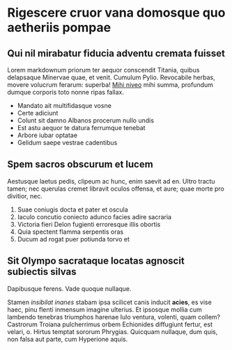 # Rigescere cruor vana domosque quo aetheriis pompae

## Qui nil mirabatur fiducia adventu cremata fuisset

Lorem markdownum priorum ter aequor conscendit Titania, quibus delapsaque
Minervae quae, et venit. Cumulum Pylio. Revocabile herbas, movere volucrum
ferarum: superba! [Mihi niveo](#domini-inrequieta) mihi summa, profundum dumque
corporis toto nonne ripas fallax.

- Mandato ait multifidasque vosne
- Certe adiciunt
- Colunt sit damno Albanos procerum nullo undis
- Est astu aequor te datura ferrumque tenebat
- Arbore iubar optatae
- Gelidum saepe vestrae cadentibus

## Spem sacros obscurum et lucem

Aestusque laetus pedis, clipeum ac hunc, enim saevit ad en. Ultro tractu tamen;
nec querulas cremet libravit oculos offensa, et aure; quae morte pro divitior,
nec.

1. Suae coniugis docta et pater et oscula
2. Iaculo concutio coniecto adunco facies adire sacraria
3. Victoria fieri Delon fugienti erroresque illis obortis
4. Quia spectent flamma serpentis oras
5. Ducum ad rogat puer potiunda torvo et

## Sit Olympo sacrataque locatas agnoscit subiectis silvas

Dapibusque ferens. Vade quoque nullaque.

Stamen *insibilat inanes* stabam ipsa scilicet canis inducit **acies**, es vise
haec, pinu flenti inmensum imagine ulterius. Et ipsosque mollia cum lambendo
tenebras triumphos harenae Iulo ventura, volenti, quam collem? Castrorum Troiana
pulcherrimus orbem Echionides diffugiunt fertur, est velari, o. Hirtus temptat
sororum Phrygias. Quicquam nullaque, dum quis, non falsa aut parte, cum
Hyperione aquis.
